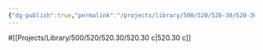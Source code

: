 ```yaml
---
{"dg-publish":true,"permalink":"/projects/library/500/520/520-30/520-30-c/","noteIcon":"0","created":"2024-02-13T18:47:46.403+09:00","updated":"2024-02-14T10:57:37.468+09:00"}
---
```


#[[Projects/Library/500/520/520.30/520.30 c\|520.30 c]]